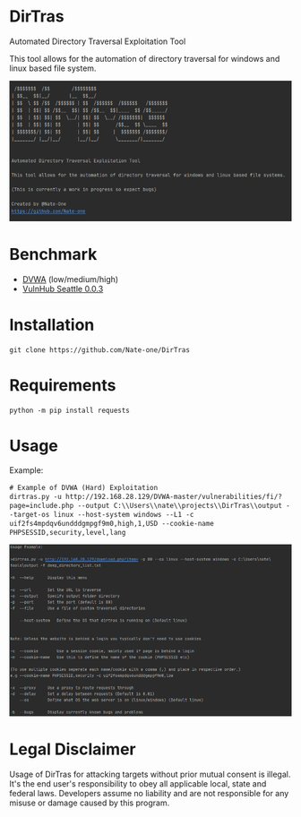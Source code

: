 # DirTras

Automated Directory Traversal Exploitation Tool

This tool allows for the automation of directory traversal for windows and linux based file system.

![Screenshot](https://raw.githubusercontent.com/Nate-one/DirTras/master/content/img1.png)


# Benchmark

* [DVWA](https://github.com/ethicalhack3r/DVWA) (low/medium/high)
* [VulnHub Seattle 0.0.3](https://www.vulnhub.com/entry/seattle-v03,145/)

# Installation
```
git clone https://github.com/Nate-one/DirTras
```

# Requirements
```
python -m pip install requests
```

# Usage

Example:
```
# Example of DVWA (Hard) Exploitation
dirtras.py -u http://192.168.28.129/DVWA-master/vulnerabilities/fi/?page=include.php --output C:\\Users\\nate\\projects\\DirTras\\output --target-os linux --host-system windows --L1 -c uif2fs4mpdqv6undddgmpgf9m0,high,1,USD --cookie-name PHPSESSID,security,level,lang
```

![Screenshot](https://raw.githubusercontent.com/Nate-one/DirTras/master/content/img2.png)


# Legal Disclaimer

Usage of DirTras for attacking targets without prior mutual consent is illegal. It's the end user's responsibility to obey all applicable local, state and federal laws. Developers assume no liability and are not responsible for any misuse or damage caused by this program.

